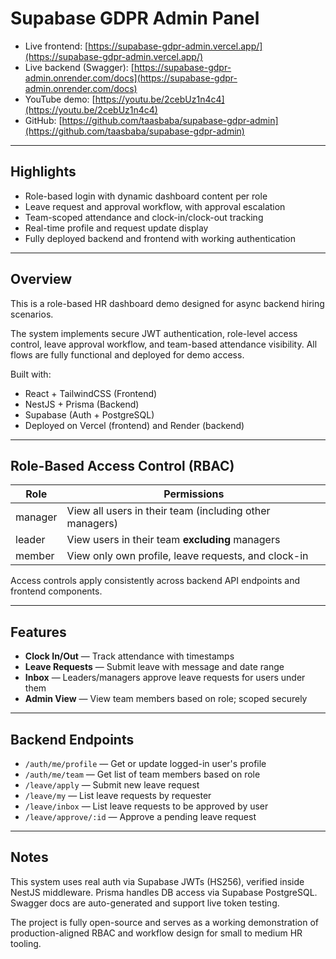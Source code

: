 # Supabase GDPR Admin Panel

* Live frontend: [https://supabase-gdpr-admin.vercel.app/](https://supabase-gdpr-admin.vercel.app/)
* Live backend (Swagger): [https://supabase-gdpr-admin.onrender.com/docs](https://supabase-gdpr-admin.onrender.com/docs)
* YouTube demo: [https://youtu.be/2cebUz1n4c4](https://youtu.be/2cebUz1n4c4)
* GitHub: [https://github.com/taasbaba/supabase-gdpr-admin](https://github.com/taasbaba/supabase-gdpr-admin)

---

## Highlights

* Role-based login with dynamic dashboard content per role
* Leave request and approval workflow, with approval escalation
* Team-scoped attendance and clock-in/clock-out tracking
* Real-time profile and request update display
* Fully deployed backend and frontend with working authentication

---

## Overview

This is a role-based HR dashboard demo designed for async backend hiring scenarios.

The system implements secure JWT authentication, role-level access control, leave approval workflow, and team-based attendance visibility. All flows are fully functional and deployed for demo access.

Built with:

* React + TailwindCSS (Frontend)
* NestJS + Prisma (Backend)
* Supabase (Auth + PostgreSQL)
* Deployed on Vercel (frontend) and Render (backend)

---

## Role-Based Access Control (RBAC)

| Role    | Permissions                                             |
| ------- | ------------------------------------------------------- |
| manager | View all users in their team (including other managers) |
| leader  | View users in their team **excluding** managers         |
| member  | View only own profile, leave requests, and clock-in     |

Access controls apply consistently across backend API endpoints and frontend components.

---

## Features

* **Clock In/Out** — Track attendance with timestamps
* **Leave Requests** — Submit leave with message and date range
* **Inbox** — Leaders/managers approve leave requests for users under them
* **Admin View** — View team members based on role; scoped securely

---


## Backend Endpoints

* `/auth/me/profile` — Get or update logged-in user's profile
* `/auth/me/team` — Get list of team members based on role
* `/leave/apply` — Submit new leave request
* `/leave/my` — List leave requests by requester
* `/leave/inbox` — List leave requests to be approved by user
* `/leave/approve/:id` — Approve a pending leave request

---

## Notes

This system uses real auth via Supabase JWTs (HS256), verified inside NestJS middleware. Prisma handles DB access via Supabase PostgreSQL. Swagger docs are auto-generated and support live token testing.

The project is fully open-source and serves as a working demonstration of production-aligned RBAC and workflow design for small to medium HR tooling.
